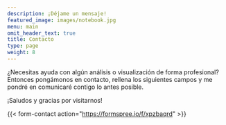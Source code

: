 ```yaml
---
description: ¡Déjame un mensaje!
featured_image: images/notebook.jpg
menu: main
omit_header_text: true
title: Contacto
type: page
weight: 8
---
```


¿Necesitas ayuda con algún análisis o visualización de forma profesional? Entonces pongámonos en contacto, rellena los siguientes campos y me pondré en comunicaré contigo lo antes posible.

¡Saludos y gracias por visitarnos!

{{< form-contact action="https://formspree.io/f/xpzbaqrd" >}}
